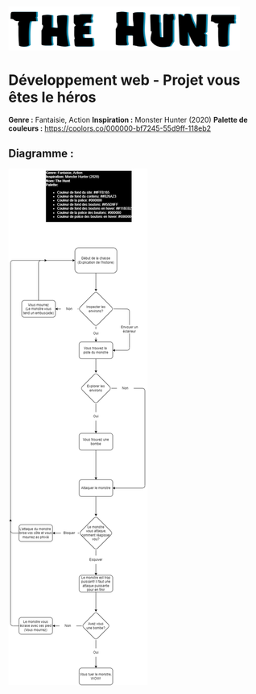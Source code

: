 ![LOGO](The-Hunt/Assets/Images/LOGO.PNG)

# Développement web - Projet vous êtes le héros

**Genre :** Fantaisie, Action 
**Inspiration :** Monster Hunter (2020)
**Palette de couleurs :** https://coolors.co/000000-bf7245-55d9ff-118eb2

## Diagramme :
![Diagramme](The-Hunt/Assets/Images/Schema.png)
